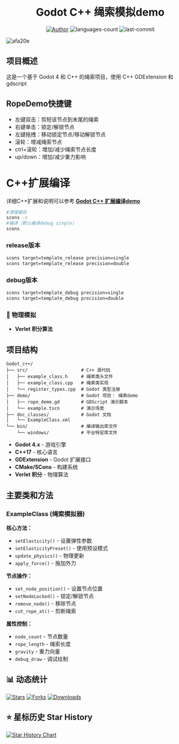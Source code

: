 <div align=center>
<h1>Godot C++ 绳索模拟demo</h1>
<a href="https://github.com/fantasywoc/Godot-Rope-Extension?tab=readme-ov-file"><img src="https://img.shields.io/badge/Author-Fantasy-orange" alt="Author" /></a>
<img src="https://img.shields.io/github/languages/count/fantasywoc/Godot-Rope-Extension" alt="languages-count" />

<img src="https://img.shields.io/github/last-commit/fantasywoc/Godot-Rope-Extension" alt="last-commit" />

</div>

![afa20e](D:\File\afa20e.jpg)
##  项目概述

这是一个基于 Godot 4 和 C++ 的绳索项目，使用 C++ GDExtension  和 gdscript

## RopeDemo快捷键

- 左键双击：剪短该节点到末尾的绳索
- 右键单击：锁定/解锁节点
- 左键拖拽：移动锁定节点/移动解锁节点
- 滚轮：增减绳索节点
- ctrl+滚轮：增加/减少绳索节点长度
- up/down：增加/减少重力影响

# C++扩展编译
详细C++扩展和说明可以参考       **[Godot C++ 扩展编译demo](https://github.com/fantasywoc/godot_cpp_extension)**

```bash
#清理缓存
scons -c
#编译（默认编译debug single）
scons
```
### release版本
```bash
scons target=template_release precision=single
scons target=template_release precision=double

```


### debug版本
```bash
scons target=template_debug precision=single
scons target=template_debug precision=double
```

  
### 🎯 物理模拟
- **Verlet 积分算法** 

## 项目结构

```
Godot_c++/
├── src/                    # C++ 源代码
│   ├── example_class.h     # 绳索类头文件
│   ├── example_class.cpp   # 绳索类实现
│   └── register_types.cpp  # Godot 类型注册
├── demo/                   # Godot 项目： 绳索demo
│   ├── rope_demo.gd        # GDScript 演示脚本
│   └── example.tscn        # 演示场景
├── doc_classes/            # Godot 文档
│   └── ExampleClass.xml    
└── bin/                    # 编译输出库文件
    └── windows/            # 平台特定库文件
```

- **Godot 4.x** - 游戏引擎
- **C++17** - 核心语言
- **GDExtension** - Godot 扩展接口
- **CMake/SCons** - 构建系统
- **Verlet 积分** - 物理算法

## 主要类和方法

### ExampleClass (绳索模拟器)

**核心方法：**
- `setElasticity()` - 设置弹性参数
- `setElasticityPreset()` - 使用预设模式
- `update_physics()` - 物理更新
- `apply_force()` - 施加外力

**节点操作：**
- `set_node_position()` - 设置节点位置
- `setNodeLocked()` - 锁定/解锁节点
- `remove_node()` - 移除节点
- `cut_rope_at()` - 剪断绳索

**属性控制：**
- `node_count` - 节点数量 
- `rope_length` - 绳索长度
- `gravity` - 重力向量
- `debug_draw` - 调试绘制






## 📊 动态统计
[![Stars](https://img.shields.io/github/stars/fantasywoc/Godot-Rope-Extension?label=Stars&color=yellow&logo=github)](https://github.com/fantasywoc/Vimag/stargazers)
[![Forks](https://img.shields.io/github/forks/fantasywoc/Godot-Rope-Extension?label=Forks&color=blue&logo=github)](https://github.com/fantasywoc/Vimag/network/members)
[![Downloads](https://img.shields.io/github/downloads/fantasywoc/Godot-Rope-Extension/total?label=Downloads)](https://github.com/fantasywoc/Godot-Rope-Extension/releases)
## ⭐ 星标历史 Star History
<a href="https://star-history.com/#fantasywoc/Godot-Rope-Extension&Date"> 
<picture>   
<source media="(prefers-color-scheme: dark)" srcset="https://api.star-history.com/svg?repos=fantasywoc/Godot-Rope-Extension&type=Date&theme=dark" />   
<source media="(prefers-color-scheme: light)" srcset="https://api.star-history.com/svg?repos=fantasywoc/Godot-Rope-Extension&type=Date" />   
<img alt="Star History Chart" src="https://api.star-history.com/svg?repos=fantasywoc/Godot-Rope-Extension&type=Date" /> 
</picture>
</a>




        
